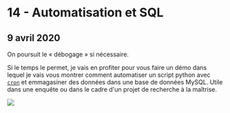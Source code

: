 # 14 - Automatisation et SQL

## 9 avril 2020

On poursuit le « débogage » si nécessaire.

Si le temps le permet, je vais en profiter pour vous faire un démo dans lequel je vais vous montrer comment automatiser un script python avec [`cron`](https://fr.wikipedia.org/wiki/Cron) et emmagasiner des données dans une base de données MySQL. Utile dans une enquête ou dans le cadre d'un projet de recherche à la maîtrise.

![](../.gitbook/assets/mysql.png)

